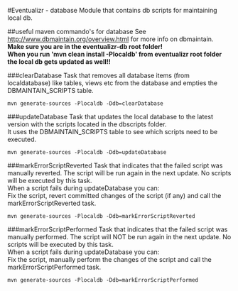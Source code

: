 #Eventualizr - database
Module that contains db scripts for maintaining local db.

##useful maven commando's for database
See <http://www.dbmaintain.org/overview.html> for more info on dbmaintain.  
__Make sure you are in the eventualizr-db root folder!__    
__When you run 'mvn clean install -Plocaldb' from eventualizr root folder the local db gets updated as well!!__

###clearDatabase
Task that removes all database items (from localdatabase) like tables, views etc from the database and empties the DBMAINTAIN_SCRIPTS table.

    mvn generate-sources -Plocaldb -Ddb=clearDatabase

###updateDatabase
Task that updates the local database to the latest version with the scripts located in the dbscripts folder.  
It uses the DBMAINTAIN_SCRIPTS table to see which scripts need to be executed.

    mvn generate-sources -Plocaldb -Ddb=updateDatabase

###markErrorScriptReverted
Task that indicates that the failed script was manually reverted. The script will be run again in the next update. No scripts will be executed by this task.  
When a script fails during updateDatabase you can:  
Fix the script, revert committed changes of the script (if any) and call the markErrorScriptReverted task.

    mvn generate-sources -Plocaldb -Ddb=markErrorScriptReverted

###markErrorScriptPerformed
Task that indicates that the failed script was manually performed. The script will NOT be run again in the next update. No scripts will be executed by this task.  
When a script fails during updateDatabase you can:  
Fix the script, manually perform the changes of the script and call the markErrorScriptPerformed task.

    mvn generate-sources -Plocaldb -Ddb=markErrorScriptPerformed
    

